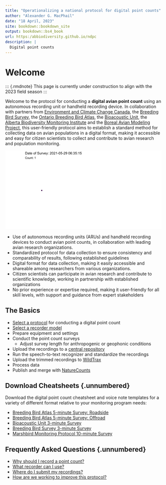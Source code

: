 ```yaml
--- 
title: "Operationalizing a national protocol for digital point counts"
author: "Alexander G. MacPhail"
date: "18 April, 2023"
site: bookdown::bookdown_site
output: bookdown::bs4_book
url: https:/abbiodiversity.github.io/ndpc
description: |
  Digital point counts
---
```




# Welcome

::: {.rmdnote}
This page is currently under construction to align with the 2023 field season
:::

Welcome to the protocol for conducting a **digital avian point count** using an autonomous recording unit or handheld recording device. In collaboration with partners from [Environment and Climate Change Canada](), the [Breeding Bird Survey](), the [Ontario Breeding Bird Atlas](), the [Bioacoustic Unit](), the [Alberta Biodiversity Monitoring Institute]() and the [Boreal Avian Modeling Project](), this user-friendly protocol aims to establish a standard method for collecting data on avian populations in a digital format, making it accessible and easy for citizen scientists to collect and contribute to avian research and population monitoring.



![](./images/map.gif)

- Use of autonomous recording units (ARUs) and handheld recording devices to conduct avian point counts, in collaboration with leading avian research organizations.
- Standardized protocol for data collection to ensure consistency and comparability of results, following established guidelines
- Digital format for data collection, making it easily accessible and shareable among researchers from various organizations.
- Citizen scientists can participate in avian research and contribute to scientific knowledge, working in partnership with established organizations
- No prior experience or expertise required, making it user-friendly for all skill levels, with support and guidance from expert stakeholders

## The Basics

- [Select a protocol](#download-cheatsheets) for conducting a digital point count
- [Select a recorder model](#selecting-a-recorder)
- Prepare equipment and settings
- Conduct the point count surveys
  + Adjust survey length for anthropogenic or geophonic conditions
- Upload the recordings to a [central repository](#data-submission)
- Run the speech-to-text recognizer and standardize the recordings
- Upload the trimmed recordings to [WildTrax]()
- Process data
- Publish and merge with [NatureCounts](#canavian)

## Download Cheatsheets {.unnumbered}

Download the digital point count cheatsheet and voice note templates for a variety of different format relative to your monitoring program needs:

- [Breeding Bird Atlas 5-minute Survey: Roadside]()
- [Breeding Bird Atlas 5-minute Survey: Offroad]()
- [Bioacoustic Unit 3-minute Survey]()
- [Breeding Bird Survey 3-minute Survey]()
- [Marshbird Monitoring Protocol 10-minute Survey]()

## Frequently Asked Questions {.unnumbered}

- [Why should I record a point count?](#introduction)
- [What recorder can I use?](#selecting-a-recorder)
- [Where do I submit my recordings?](#data-submission)
- [How are we working to improve this protocol?](#discussion)


